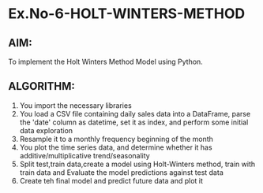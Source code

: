 # Ex.No-6-HOLT-WINTERS-METHOD

## AIM:
To implement the Holt Winters Method Model using Python.

## ALGORITHM:
1. You import the necessary libraries
2. You load a CSV file containing daily sales data into a DataFrame, parse the 'date' column as datetime, set it as index, and perform some initial data exploration
3. Resample it to a monthly frequency beginning of the month
4. You plot the time series data, and determine whether it has additive/multiplicative trend/seasonality
5. Split test,train data,create a model using Holt-Winters method, train with train data and Evaluate the model predictions against test data
6. Create teh final model and predict future data and plot it
